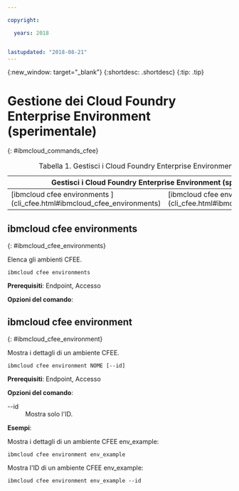 ```yaml
---

copyright:

  years: 2018


lastupdated: "2018-08-21"
---
```


{:new_window: target="_blank"}
{:shortdesc: .shortdesc}
{:tip: .tip}

# Gestione dei Cloud Foundry Enterprise Environment (sperimentale)
{: #ibmcloud_commands_cfee}

<table summary="Gestisci i Cloud Foundry Enterprise Environment (sperimentale)">
<caption>Tabella 1. Gestisci i Cloud Foundry Enterprise Environment (sperimentale)</caption>
 <thead>
 <th colspan="5">Gestisci i Cloud Foundry Enterprise Environment (sperimentale)</th>
 </thead>
 <tbody>
 <tr>
 <td>[ibmcloud cfee environments
](cli_cfee.html#ibmcloud_cfee_environments)</td>
 <td>[ibmcloud cfee environment](cli_cfee.html#ibmcloud_cfee_environment)</td>
 </tr>
 </tbody>
 </table>

 ## ibmcloud cfee environments
{: #ibmcloud_cfee_environments}

Elenca gli ambienti CFEE.

```
ibmcloud cfee environments
```

<strong>Prerequisiti</strong>:  Endpoint, Accesso

<strong>Opzioni del comando</strong>:

## ibmcloud cfee environment
{: #ibmcloud_cfee_environment}

Mostra i dettagli di un ambiente CFEE.

```
ibmcloud cfee environment NOME [--id]
```

<strong>Prerequisiti</strong>:  Endpoint, Accesso

<strong>Opzioni del comando</strong>:
  <dl>
   <dt>--id</dt>
   <dd>Mostra solo l'ID.</dd>
  </dl>

<strong>Esempi</strong>:

Mostra i dettagli di un ambiente CFEE env_example:

```
ibmcloud cfee environment env_example
```

Mostra l'ID di un ambiente CFEE env_example:

```
ibmcloud cfee environment env_example --id
```
